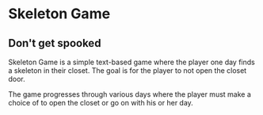 # Skeleton Game
## Don't get spooked

Skeleton Game is a simple text-based game where the player one day finds a skeleton in their closet. The goal is for the player to not open the closet door.

The game progresses through various days where the player must make a choice of to open the closet or go on with his or her day.

